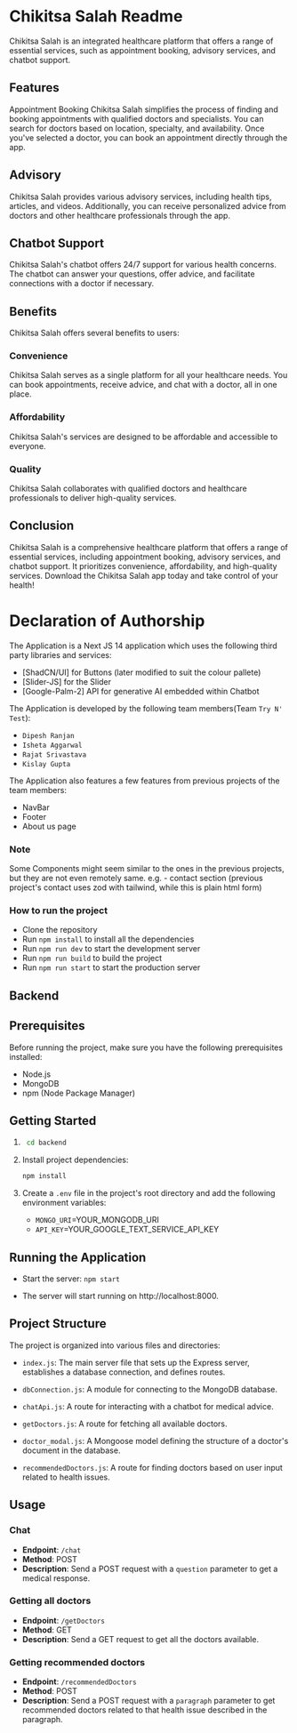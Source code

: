 # Chikitsa Salah Readme
Chikitsa Salah is an integrated healthcare platform that offers a range of essential services, such as appointment booking, advisory services, and chatbot support.

## Features
Appointment Booking
Chikitsa Salah simplifies the process of finding and booking appointments with qualified doctors and specialists. You can search for doctors based on location, specialty, and availability. Once you've selected a doctor, you can book an appointment directly through the app.

## Advisory
Chikitsa Salah provides various advisory services, including health tips, articles, and videos. Additionally, you can receive personalized advice from doctors and other healthcare professionals through the app.

## Chatbot Support
Chikitsa Salah's chatbot offers 24/7 support for various health concerns. The chatbot can answer your questions, offer advice, and facilitate connections with a doctor if necessary.

## Benefits
Chikitsa Salah offers several benefits to users:

### Convenience
Chikitsa Salah serves as a single platform for all your healthcare needs. You can book appointments, receive advice, and chat with a doctor, all in one place.

### Affordability
Chikitsa Salah's services are designed to be affordable and accessible to everyone.

### Quality
 Chikitsa Salah collaborates with qualified doctors and healthcare professionals to deliver high-quality services.

## Conclusion
Chikitsa Salah is a comprehensive healthcare platform that offers a range of essential services, including appointment booking, advisory services, and chatbot support. It prioritizes convenience, affordability, and high-quality services. Download the Chikitsa Salah app today and take control of your health!

# Declaration of Authorship
The Application is a Next JS 14 application which uses the following third party libraries and services:
- [ShadCN/UI] for Buttons (later modified to suit the colour pallete)
- [Slider-JS] for the Slider
- [Google-Palm-2] API for generative AI embedded within Chatbot

The Application is developed by the following team members(Team `Try N' Test`):
- `Dipesh Ranjan`
- `Isheta Aggarwal`
- `Rajat Srivastava`
- `Kislay Gupta`

The Application also features a few features from previous projects of the team members:
- NavBar
- Footer
- About us page

### Note
Some Components might seem similar to the ones in the previous projects, but they are not even remotely same. e.g. - contact section (previous project's contact uses zod with tailwind, while this is plain html form)

### How to run the project

- Clone the repository
- Run `npm install` to install all the dependencies
- Run `npm run dev` to start the development server
- Run `npm run build` to build the project
- Run `npm run start` to start the production server

## Backend

## Prerequisites

Before running the project, make sure you have the following prerequisites installed:

- Node.js
- MongoDB
- npm (Node Package Manager)

## Getting Started

1. ```bash
    cd backend

2. Install project dependencies:

   ```bash
   npm install

3. Create a ```.env``` file in the project's root directory and add the following environment variables:
   - `MONGO_URI`=YOUR_MONGODB_URI
   - `API_KEY`=YOUR_GOOGLE_TEXT_SERVICE_API_KEY

## Running the Application
* Start the server: ```npm start```

* The server will start running on http://localhost:8000.


## Project Structure
The project is organized into various files and directories:

* ```index.js```: The main server file that sets up the Express server, establishes a database connection, and defines routes.

* ```dbConnection.js```: A module for connecting to the MongoDB database.

* ```chatApi.js```: A route for interacting with a chatbot for medical advice.

* ```getDoctors.js```: A route for fetching all available doctors.

* ```doctor_modal.js```: A Mongoose model defining the structure of a doctor's document in the database.

* ```recommendedDoctors.js```: A route for finding doctors based on user input related to health issues.

## Usage 

### Chat 

- **Endpoint**: ```/chat```
- **Method**: POST
- **Description**: Send a POST request with a ```question``` parameter to get a medical response.

### Getting all doctors

- **Endpoint**: ```/getDoctors```
- **Method**: GET
- **Description**: Send a GET request to get all the doctors available.

### Getting recommended doctors

- **Endpoint**: ```/recommendedDoctors```
- **Method**: POST
- **Description**: Send a POST request with a ```paragraph``` parameter to get recommended doctors related to that health issue described in the paragraph.
